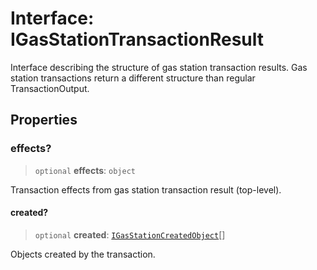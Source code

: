 # Interface: IGasStationTransactionResult

Interface describing the structure of gas station transaction results.
Gas station transactions return a different structure than regular TransactionOutput.

## Properties

### effects?

> `optional` **effects**: `object`

Transaction effects from gas station transaction result (top-level).

#### created?

> `optional` **created**: [`IGasStationCreatedObject`](IGasStationCreatedObject.md)[]

Objects created by the transaction.
